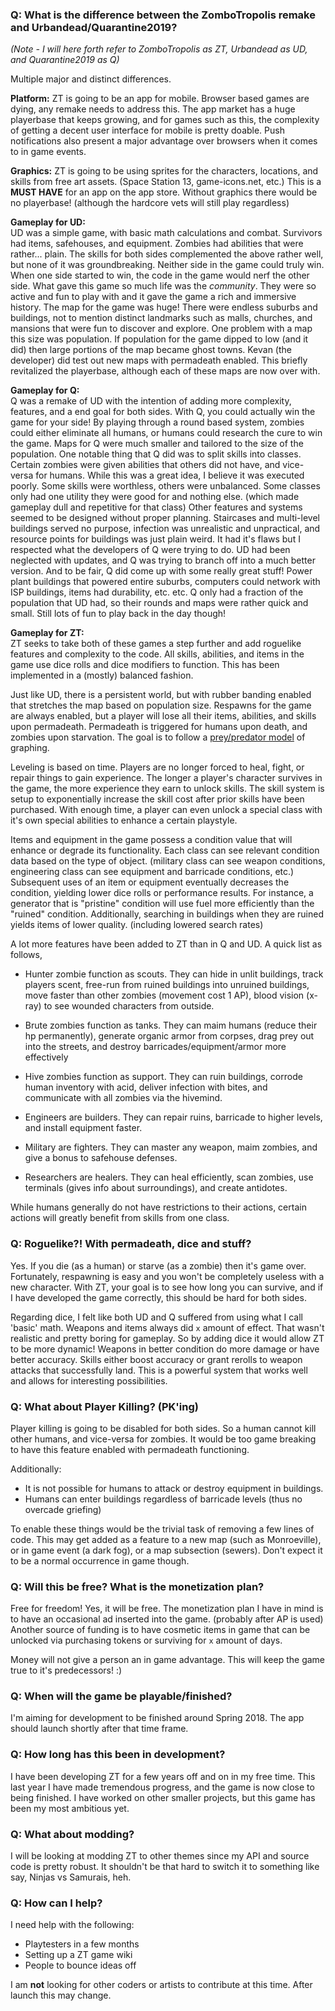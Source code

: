 ### Q: What is the difference between the ZomboTropolis remake and Urbandead/Quarantine2019?

*(Note - I will here forth refer to ZomboTropolis as ZT, Urbandead as UD, and Quarantine2019 as Q)*

Multiple major and distinct differences.  

**Platform:**  ZT is going to be an app for mobile.  Browser based games are dying, any remake needs to address this.  The app market has a huge playerbase that keeps growing, and for games such as this, the complexity of getting a decent user interface for mobile is pretty doable.  Push notifications also present a major advantage over browsers when it comes to in game events.

**Graphics:**  ZT is going to be using sprites for the characters, locations, and skills from free art assets.  (Space Station 13, game-icons.net, etc.)  This is a __MUST HAVE__ for an app on the app store.  Without graphics there would be no playerbase! (although the hardcore vets will still play regardless)

**Gameplay for UD:**  
UD was a simple game, with basic math calculations and combat.  Survivors had items, safehouses, and equipment.  Zombies had abilities that were rather... plain.  The skills for both sides complemented the above rather well, but none of it was groundbreaking.  Neither side in the game could truly win.  When one side started to win, the code in the game would nerf the other side.  What gave this game so much life was the *community*.  They were so active and fun to play with and it gave the game a rich and immersive history.  The map for the game was huge!  There were endless suburbs and buildings, not to mention distinct landmarks such as malls, churches, and mansions that were fun to discover and explore.  One problem with a map this size was population.  If population for the game dipped to low (and it did) then large portions of the map became ghost towns.  Kevan (the developer) did test out new maps with permadeath enabled.  This briefly revitalized the playerbase, although each of these maps are now over with.

**Gameplay for Q:**  
Q was a remake of UD with the intention of adding more complexity, features, and a end goal for both sides.  With Q, you could actually win the game for your side!  By playing through a round based system, zombies could either eliminate all humans, or humans could research the cure to win the game.  Maps for Q were much smaller and tailored to the size of the population.  One notable thing that Q did was to split skills into classes.  Certain zombies were given abilities that others did not have, and vice-versa for humans.  While this was a great idea, I believe it was executed poorly.  Some skills were worthless, others were unbalanced.  Some classes only had one utility they were good for and nothing else. (which made gameplay dull and repetitive for that class)  Other features and systems seemed to be designed without proper planning.  Staircases and multi-level buildings served no purpose, infection was unrealistic and unpractical, and resource points for buildings was just plain weird.  It had it's flaws but I respected what the developers of Q were trying to do.  UD had been neglected with updates, and Q was trying to branch off into a much better version.  And to be fair, Q did come up with some really great stuff!  Power plant buildings that powered entire suburbs, computers could network with ISP buildings, items had durability, etc. etc.  Q only had a fraction of the population that UD had, so their rounds and maps were rather quick and small.  Still lots of fun to play back in the day though!

**Gameplay for ZT:**  
ZT seeks to take both of these games a step further and add roguelike features and complexity to the code.  All skills, abilities, and items in the game use dice rolls and dice modifiers to function.  This has been implemented in a (mostly) balanced fashion.  

Just like UD, there is a persistent world, but with rubber banding enabled that stretches the map based on population size.    Respawns for the game are always enabled, but a player will lose all their items, abilities, and skills upon permadeath.  Permadeath is triggered for humans upon death, and zombies upon starvation.  The goal is to follow a [prey/predator model](http://www.tiem.utk.edu/~gross/bioed/bealsmodules/pred-prey.gph1.gif) of graphing.

Leveling is based on time.  Players are no longer forced to heal, fight, or repair things to gain experience.  The longer a player's character survives in the game, the more experience they earn to unlock skills.  The skill system is setup to exponentially increase the skill cost after prior skills have been purchased.  With enough time, a player can even unlock a special class with it's own special abilities to enhance a certain playstyle.  

Items and equipment in the game possess a condition value that will enhance or degrade its functionality.  Each class can see relevant condition data based on the type of object. (military class can see weapon conditions, engineering class can see equipment and barricade conditions, etc.)  Subsequent uses of an item or equipment eventually decreases the condition, yielding lower dice rolls or performance results.  For instance, a generator that is "pristine" condition will use fuel more efficiently than the "ruined" condition.  Additionally, searching in buildings when they are ruined yields items of lower quality. (including lowered search rates)   

A lot more features have been added to ZT than in Q and UD.  A quick list as follows,

+ Hunter zombie function as scouts.  They can hide in unlit buildings, track players scent, free-run from ruined buildings into unruined buildings, move faster than other zombies (movement cost 1 AP), blood vision (x-ray) to see wounded characters from outside.
+ Brute zombies function as tanks.  They can maim humans (reduce their hp permanently), generate organic armor from corpses, drag prey out into the streets, and destroy barricades/equipment/armor more effectively
+ Hive zombies function as support.  They can ruin buildings, corrode human inventory with acid, deliver infection with bites, and communicate with all zombies via the hivemind. 

+ Engineers are builders.  They can repair ruins, barricade to higher levels, and install equipment faster.
+ Military are fighters.  They can master any weapon, maim zombies, and give a bonus to safehouse defenses.
+ Researchers are healers.  They can heal efficiently, scan zombies, use terminals (gives info about surroundings), and create antidotes.

While humans generally do not have restrictions to their actions, certain actions will greatly benefit from skills from one class.

### Q: Roguelike?!  With permadeath, dice and stuff?

Yes.  If you die (as a human) or starve (as a zombie) then it's game over.  Fortunately, respawning is easy and you won't be completely useless with a new character.  With ZT, your goal is to see how long you can survive, and if I have developed the game correctly, this should be hard for both sides.
  
Regarding dice, I felt like both UD and Q suffered from using what I call 'basic' math.  Weapons and items always did `x` amount of effect.  That wasn't realistic and pretty boring for gameplay.  So by adding dice it would allow ZT to be more dynamic!  Weapons in better condition do more damage or have better accuracy.  Skills either boost accuracy or grant rerolls to weapon attacks that successfully land.  This is a powerful system that works well and allows for interesting possibilities. 

### Q: What about Player Killing? (PK'ing)

Player killing is going to be disabled for both sides.  So a human cannot kill other humans, and vice-versa for zombies.  It would be too game breaking to have this feature enabled with permadeath functioning.  

Additionally:

* It is not possible for humans to attack or destroy equipment in buildings.
* Humans can enter buildings regardless of barricade levels (thus no overcade griefing)

To enable these things would be the trivial task of removing a few lines of code.  This may get added as a feature to a new map (such as Monroeville), or in game event (a dark fog), or a map subsection (sewers).  Don't expect it to be a normal occurrence in game though.

### Q: Will this be free?  What is the monetization plan?

Free for freedom!  Yes, it will be free.  The monetization plan I have in mind is to have an occasional ad inserted into the game. (probably after AP is used)  Another source of funding is to have cosmetic items in game that can be unlocked via purchasing tokens or surviving for `x` amount of days.  

Money will not give a person an in game advantage.  This will keep the game true to it's predecessors!  :)

### Q: When will the game be playable/finished?

I'm aiming for development to be finished around Spring 2018.  The app should launch shortly after that time frame.

### Q: How long has this been in development?

I have been developing ZT for a few years off and on in my free time.  This last year I have made tremendous progress, and the game is now close to being finished.  I have worked on other smaller projects, but this game has been my most ambitious yet.  

### Q: What about modding?

I will be looking at modding ZT to other themes since my API and source code is pretty robust.  It shouldn't be that hard to switch it to something like say, Ninjas vs Samurais, heh.

### Q: How can I help?

I need help with the following:

+ Playtesters in a few months  
+ Setting up a ZT game wiki
+ People to bounce ideas off

I am **not** looking for other coders or artists to contribute at this time.  After launch this may change.
